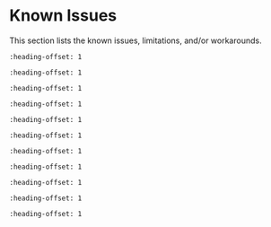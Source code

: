 # Known Issues

This section lists the known issues, limitations, and/or workarounds.

```{include} ../../../../release/known_issues/flash_cm7_after_flash_cm33_bootable_will_break_the_debug.md
:heading-offset: 1
```
```{include} ../../../../release/known_issues/known_issue_segger_version.md
:heading-offset: 1
```

```{include} ../../../../release/known_issues/aws_complaint.md
:heading-offset: 1
```

```{include} ../../../../release/known_issues/missing_fsl_cache_when_create_new_project_with_board_or_kit.md
:heading-offset: 1
```

```{include} ../../../../release/known_issues/debugging_problems.md
:heading-offset: 1
```

```{include} ../../../../release/known_issues/other_issues.md
:heading-offset: 1
```

```{include} ../../../../release/known_issues/security_ele_requires_ping_every_24_hours.md
:heading-offset: 1
```

```{include} ../../../../release/known_issues/cm33_npw_project_in_mcuxpresso_doesnot_support_por_run_by_default.md
:heading-offset: 1
```

```{include} ../../../../release/known_issues/example_hello_world_ns_fails_with_mdk_toolchain.md
:heading-offset: 1
```
```{include} ../../../../release/known_issues/the_aws_examples_dont_work.md
:heading-offset: 1
```
```{include} ../../../../release/known_issues/examples_hello_world_ns_secure_faults_ns_and_secure_faults_trdc_ns_have_incorrect_library_path_in_gui_projects.md
:heading-offset: 1
```